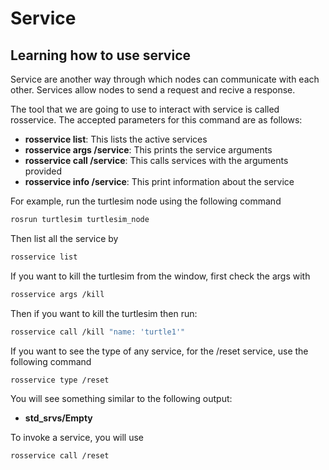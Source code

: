 # Service 

## Learning how to use service

Service are another way through which nodes can communicate with each other.  Services allow nodes to send a request and recive a response.

The tool that we are going to use to interact with service is called rosservice. The accepted parameters for this command are as follows:


* **rosservice list**: This lists the active services
* **rosservice args /service**: This prints the service arguments
* **rosservice call /service**: This calls services with the arguments provided
* **rosservice info /service**: This print information about the service

For example, run the turtlesim node using the following command

```sh
rosrun turtlesim turtlesim_node
```

Then list all the service by 

```sh
rosservice list
```
If you want to kill the turtlesim from the window, first check the args with 

```sh
rosservice args /kill
```
Then if you want to kill the turtlesim then run:

```sh
rosservice call /kill "name: 'turtle1'"
```

If you want to see the type of any service, for the /reset service, use the following command

```sh
rosservice type /reset
```

You will see something similar to the following output:

* **std_srvs/Empty**

To invoke a service, you will use 
```sh
rosservice call /reset
```

